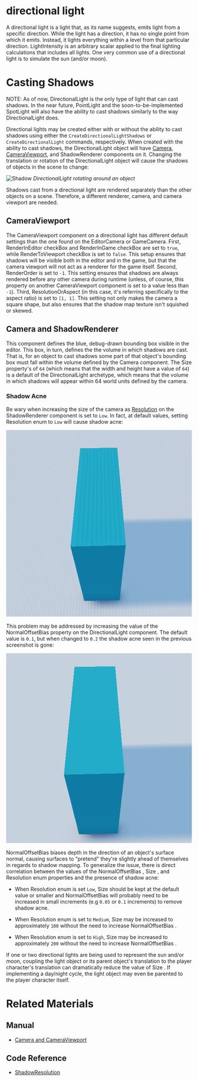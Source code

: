 # directional light
A directional light is a light that, as its name suggests, emits light from a specific direction. While the light has a direction, it has no single point from which it emits. Instead, it lights everything within a level from that particular direction. LightIntensity  is an arbitrary scalar applied to the final lighting calculations that includes all lights. One very common use of a directional light is to simulate the sun (and/or moon).

# Casting Shadows

NOTE: As of now, DirectionalLight is the only type of light that can cast shadows. In the near future, PointLight and the soon-to-be-implemented SpotLight will also have the ability to cast shadows similarly to the way DirectionalLight does.

Directional lights may be created either with or without the ability to cast shadows using either the `CreateDirectionalLightShadows` or `CreateDirectionalLight` commands, respectively.  When created with the ability to cast shadows, the DirectionalLight object will have [Camera](https://plasmaengine.github.io/PlasmaDocs/Manual/graphics/camerasviewportsrenderers.markdown#camera), [CameraViewport](https://plasmaengine.github.io/PlasmaDocs/Manual/graphics/camerasviewportsrenderers.markdown#cameraviewport), and ShadowRenderer components on it. Changing the translation or rotation of the DirectionalLight object will cause the shadows of objects in the scene to change:

![Shadow](https://raw.githubusercontent.com/PlasmaEngine/PlasmaDocs/master/media/DirectionalLight.gif) *DirectionalLight rotating around an object*

Shadows cast from a directional light are rendered separately than the other objects on a scene. Therefore, a different renderer, camera, and camera viewport are needed.

## CameraViewport

The CameraViewport component on a directional light has different default settings than the one found on the EditorCamera or GameCamera. First, RenderInEditor checkBox and RenderInGame checkBox are set to `true`, while RenderToViewport checkBox is set to `false`. This setup ensures that shadows will be visible both in the editor and in the game, but that the camera viewport will not act as a renderer for the game itself.  Second, RenderOrder  is set to `-1`. This setting ensures that shadows are always rendered before any other camera during runtime (unless, of course, this property on another CameraViewport component is set to a value less than `-1`). Third, ResolutionOrAspect  (in this case, it's referring specifically to the aspect ratio) is set to `[1, 1]`. This setting not only makes the camera a square shape, but also ensures that the shadow map texture isn't squished or skewed.

## Camera and ShadowRenderer

This component defines the blue, debug-drawn bounding box visible in the editor. This box, in turn, defines the the volume in which shadows are cast. That is, for an object to cast shadows some part of that object's bounding box must fall within the volume defined by the Camera component. The Size  property's of `64` (which means that the width and height have a value of `64`) is a default of the DirectionalLight archetype, which means that the volume in which shadows will appear within 64 world units defined by the camera.

### Shadow Acne

Be wary when increasing the size of the camera as [Resolution](https://github.com/PlasmaEngine/PlasmaDocs/tree/master/docs/C%2B%2B/code_reference/enum_reference.markdown#shadowresolution) on the ShadowRenderer component is set to `Low`. In fact, at default values, setting Resolution enum to `Low` will cause shadow acne:

![image](https://raw.githubusercontent.com/PlasmaEngine/PlasmaDocs/master/media/DirectLightAcne.png)

This problem may be addressed by increasing the value of the  NormalOffsetBias  property on the DirectionalLight component. The default value is `0.1`, but when changed to `0.2` the shadow acne seen in the previous screenshot is gone:

![image](https://raw.githubusercontent.com/PlasmaEngine/PlasmaDocs/master/media/DirectLightAcneFixed.png)

NormalOffsetBias  biases depth in the direction of an object's surface normal, causing surfaces to "pretend" they're slightly ahead of themselves in regards to shadow mapping. To generalize the issue, there is direct correlation between the values of the NormalOffsetBias , Size , and Resolution enum properties and the presence of shadow acne:

 - When Resolution enum is set `Low`, Size  should be kept at the default value or smaller and NormalOffsetBias  will probably need to be increased in small increments (e.g `0.05` or `0.1` increments) to remove shadow acne.

 - When Resolution enum is set to `Medium`, Size  may be increased to approximately `100` without the need to increase NormalOffsetBias .

 - When Resolution enum is set to `High`, Size  may be increased to approximately `200` without the need to increase NormalOffsetBias .

If one or two directional lights are being used to represent the sun and/or moon, coupling the light object or its parent object's translation to the player character's translation can dramatically reduce the value of Size . If implementing a day/night cycle, the light object may even be parented to the player character itself.

# Related Materials

## Manual
- [Camera and CameraViewport](https://plasmaengine.github.io/PlasmaDocs/Manual/graphics/camerasviewportsrenderers.markdown)

## Code Reference
- [ShadowResolution](https://github.com/PlasmaEngine/PlasmaDocs/tree/master/docs/C%2B%2B/code_reference/enum_reference.markdown#shadowresolution)

 

 